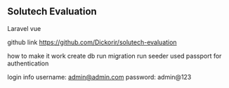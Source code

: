 
## Solutech Evaluation

Laravel vue

github link
https://github.com/Dickorir/solutech-evaluation

how to make it work
create db
run migration
run seeder
used passport for authentication

login info
username:  admin@admin.com
password:  admin@123



